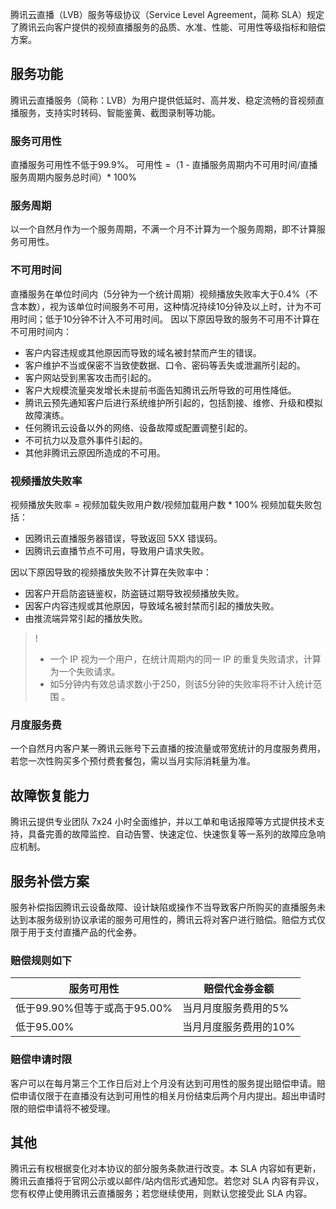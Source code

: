 腾讯云直播（LVB）服务等级协议（Service Level Agreement，简称 SLA）规定了腾讯云向客户提供的视频直播服务的品质、水准、性能、可用性等级指标和赔偿方案。
## 服务功能
腾讯云直播服务（简称：LVB）为用户提供低延时、高并发、稳定流畅的音视频直播服务，支持实时转码、智能鉴黄、截图录制等功能。
### 服务可用性
直播服务可用性不低于99.9%。
可用性 =（1 - 直播服务周期内不可用时间/直播服务周期内服务总时间）* 100%

### 服务周期
以一个自然月作为一个服务周期，不满一个月不计算为一个服务周期，即不计算服务可用性。

### 不可用时间
直播服务在单位时间内（5分钟为一个统计周期）视频播放失败率大于0.4%（不含本数），视为该单位时间服务不可用，这种情况持续10分钟及以上时，计为不可用时间；低于10分钟不计入不可用时间。
因以下原因导致的服务不可用不计算在不可用时间内：
- 客户内容违规或其他原因而导致的域名被封禁而产生的错误。
- 客户维护不当或保密不当致使数据、口令、密码等丢失或泄漏所引起的。
- 客户网站受到黑客攻击而引起的。
- 客户大规模流量突发增长未提前书面告知腾讯云所导致的可用性降低。
- 腾讯云预先通知客户后进行系统维护所引起的，包括割接、维修、升级和模拟故障演练。
- 任何腾讯云设备以外的网络、设备故障或配置调整引起的。
- 不可抗力以及意外事件引起的。
- 其他非腾讯云原因所造成的不可用。

### 视频播放失败率
视频播放失败率 = 视频加载失败用户数/视频加载用户数 * 100%
视频加载失败包括：
- 因腾讯云直播服务器错误，导致返回 5XX 错误码。
- 因腾讯云直播节点不可用，导致用户请求失败。

因以下原因导致的视频播放失败不计算在失败率中：
- 因客户开启防盗链鉴权，防盗链过期导致视频播放失败。
- 因客户内容违规或其他原因，导致域名被封禁而引起的播放失败。
- 由推流端异常引起的播放失败。

>!
>-  一个 IP 视为一个用户，在统计周期内的同一 IP 的重复失败请求，计算为一个失败请求。
>- 如5分钟内有效总请求数小于250，则该5分钟的失败率将不计入统计范围 。

### 月度服务费
一个自然月内客户某一腾讯云账号下云直播的按流量或带宽统计的月度服务费用，若您一次性购买多个预付费套餐包，需以当月实际消耗量为准。

## 故障恢复能力
腾讯云提供专业团队 7x24 小时全面维护，并以工单和电话报障等方式提供技术支持，具备完善的故障监控、自动告警、快速定位、快速恢复等一系列的故障应急响应机制。

## 服务补偿方案
服务补偿指因腾讯云设备故障、设计缺陷或操作不当导致客户所购买的直播服务未达到本服务级别协议承诺的服务可用性的，腾讯云将对客户进行赔偿。赔偿方式仅限于用于支付直播产品的代金券。
### 赔偿规则如下
|服务可用性|赔偿代金券金额|
|--------|------|
|低于99.90%但等于或高于95.00%	|当月月度服务费用的5%|
|低于95.00% | 当月月度服务费用的10%|

### 赔偿申请时限
客户可以在每月第三个工作日后对上个月没有达到可用性的服务提出赔偿申请。赔偿申请仅限于在直播没有达到可用性的相关月份结束后两个月内提出。超出申请时限的赔偿申请将不被受理。

## 其他
腾讯云有权根据变化对本协议的部分服务条款进行改变。本 SLA 内容如有更新，腾讯云直播将于官网公示或以邮件/站内信形式通知您。若您对 SLA 内容有异议，您有权停止使用腾讯云直播服务；若您继续使用，则默认您接受此 SLA 内容。


